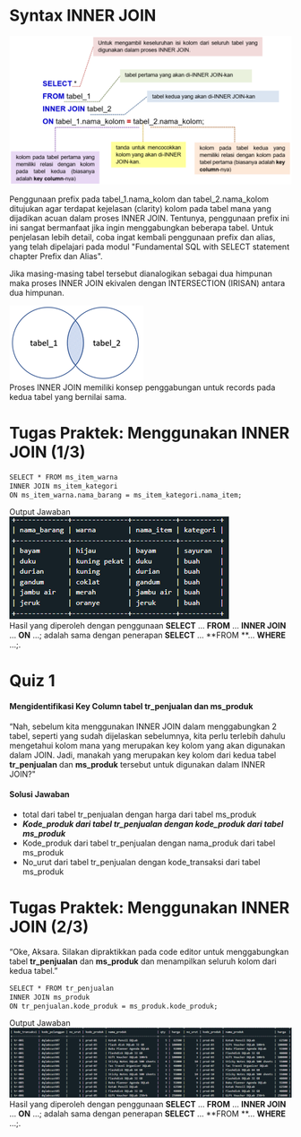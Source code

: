 # Syntax INNER JOIN

![syntax](inner_join.png)<br>

Penggunaan prefix pada tabel_1.nama_kolom dan tabel_2.nama_kolom ditujukan agar terdapat kejelasan (clarity) kolom pada tabel mana yang dijadikan acuan dalam proses INNER JOIN. Tentunya, penggunaan prefix ini ini sangat bermanfaat jika ingin menggabungkan beberapa tabel. Untuk penjelasan lebih detail, coba ingat kembali penggunaan prefix dan alias, yang telah dipelajari pada modul "Fundamental SQL with SELECT statement chapter Prefix dan Alias".<br>

Jika masing-masing tabel tersebut dianalogikan sebagai dua himpunan maka proses INNER JOIN ekivalen dengan INTERSECTION (IRISAN) antara dua himpunan.<br>

![irisan](irisan.png)<br>
Proses INNER JOIN memiliki konsep penggabungan untuk records pada kedua tabel yang bernilai sama.

# Tugas Praktek: Menggunakan INNER JOIN (1/3)

```
SELECT * FROM ms_item_warna
INNER JOIN ms_item_kategori
ON ms_item_warna.nama_barang = ms_item_kategori.nama_item;
```

Output Jawaban<br>
![tabel](tabel_output1.png)<br>
Hasil yang diperoleh dengan penggunaan **SELECT** … **FROM** … **INNER JOIN** … **ON** …; adalah sama dengan penerapan **SELECT** … **FROM **… **WHERE** …;.

# Quiz 1

#### Mengidentifikasi Key Column tabel tr_penjualan dan ms_produk

“Nah, sebelum kita menggunakan INNER JOIN dalam menggabungkan 2 tabel, seperti yang sudah dijelaskan sebelumnya, kita perlu terlebih dahulu mengetahui kolom mana yang merupakan key kolom yang akan digunakan dalam JOIN. Jadi, manakah yang merupakan key kolom dari kedua tabel **tr_penjualan** dan **ms_produk** tersebut untuk digunakan dalam INNER JOIN?"<br>

#### Solusi Jawaban

- total dari tabel tr_penjualan dengan harga dari tabel ms_produk
- **_Kode_produk dari tabel tr_penjualan dengan kode_produk dari tabel ms_produk_**
- Kode_produk dari tabel tr_penjualan dengan nama_produk dari tabel ms_produk
- No_urut dari tabel tr_penjualan dengan kode_transaksi dari tabel ms_produk

# Tugas Praktek: Menggunakan INNER JOIN (2/3)

“Oke, Aksara. Silakan dipraktikkan pada code editor untuk menggabungkan tabel **tr_penjualan** dan **ms_produk** dan menampilkan seluruh kolom dari kedua tabel.”

```
SELECT * FROM tr_penjualan
INNER JOIN ms_produk
ON tr_penjualan.kode_produk = ms_produk.kode_produk;
```

Output Jawaban<br>
![tabel](tabel_output2.png)<br>
Hasil yang diperoleh dengan penggunaan **SELECT** … **FROM** … **INNER JOIN** … **ON** …; adalah sama dengan penerapan **SELECT** … **FROM **… **WHERE** …;.
